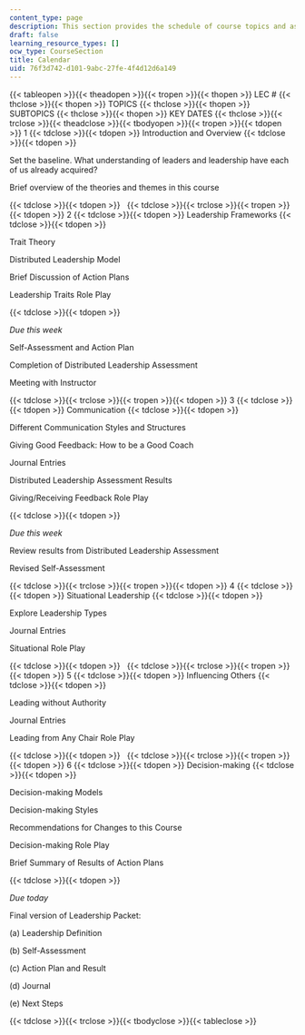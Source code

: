 ```yaml
---
content_type: page
description: This section provides the schedule of course topics and assignments.
draft: false
learning_resource_types: []
ocw_type: CourseSection
title: Calendar
uid: 76f3d742-d101-9abc-27fe-4f4d12d6a149
---
```

{{< tableopen >}}{{< theadopen >}}{{< tropen >}}{{< thopen >}}
LEC #
{{< thclose >}}{{< thopen >}}
TOPICS
{{< thclose >}}{{< thopen >}}
SUBTOPICS
{{< thclose >}}{{< thopen >}}
KEY DATES
{{< thclose >}}{{< trclose >}}{{< theadclose >}}{{< tbodyopen >}}{{< tropen >}}{{< tdopen >}}
1
{{< tdclose >}}{{< tdopen >}}
Introduction and Overview
{{< tdclose >}}{{< tdopen >}}

Set the baseline. What understanding of leaders and leadership have each of us already acquired?

Brief overview of the theories and themes in this course

{{< tdclose >}}{{< tdopen >}}
 
{{< tdclose >}}{{< trclose >}}{{< tropen >}}{{< tdopen >}}
2
{{< tdclose >}}{{< tdopen >}}
Leadership Frameworks
{{< tdclose >}}{{< tdopen >}}

Trait Theory

Distributed Leadership Model

Brief Discussion of Action Plans

Leadership Traits Role Play

{{< tdclose >}}{{< tdopen >}}

*Due this week*

Self-Assessment and Action Plan

Completion of Distributed Leadership Assessment

Meeting with Instructor

{{< tdclose >}}{{< trclose >}}{{< tropen >}}{{< tdopen >}}
3
{{< tdclose >}}{{< tdopen >}}
Communication
{{< tdclose >}}{{< tdopen >}}

Different Communication Styles and Structures

Giving Good Feedback: How to be a Good Coach

Journal Entries

Distributed Leadership Assessment Results

Giving/Receiving Feedback Role Play

{{< tdclose >}}{{< tdopen >}}

*Due this week*

Review results from Distributed Leadership Assessment

Revised Self-Assessment

{{< tdclose >}}{{< trclose >}}{{< tropen >}}{{< tdopen >}}
4
{{< tdclose >}}{{< tdopen >}}
Situational Leadership
{{< tdclose >}}{{< tdopen >}}

Explore Leadership Types

Journal Entries

Situational Role Play

{{< tdclose >}}{{< tdopen >}}
 
{{< tdclose >}}{{< trclose >}}{{< tropen >}}{{< tdopen >}}
5
{{< tdclose >}}{{< tdopen >}}
Influencing Others
{{< tdclose >}}{{< tdopen >}}

Leading without Authority

Journal Entries

Leading from Any Chair Role Play

{{< tdclose >}}{{< tdopen >}}
 
{{< tdclose >}}{{< trclose >}}{{< tropen >}}{{< tdopen >}}
6
{{< tdclose >}}{{< tdopen >}}
Decision-making
{{< tdclose >}}{{< tdopen >}}

Decision-making Models

Decision-making Styles

Recommendations for Changes to this Course

Decision-making Role Play

Brief Summary of Results of Action Plans

{{< tdclose >}}{{< tdopen >}}

*Due today*

Final version of Leadership Packet:

(a) Leadership Definition

(b) Self-Assessment

(c) Action Plan and Result

(d) Journal

(e) Next Steps

{{< tdclose >}}{{< trclose >}}{{< tbodyclose >}}{{< tableclose >}}